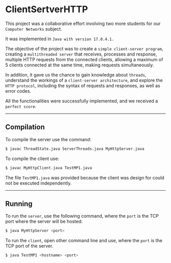 # ClientSertverHTTP

This project was a collaborative effort involving two more students for our ```Computer Networks``` subject.

It was implemented in ```Java with version 17.0.4.1.``` 

The objective of the project was to create a ```simple client-server program```, creating a ```multithreaded server``` that receives, processes and response, multiple HTTP requests from the connected clients, allowing a maximum of 5 clients connected at the same time, making requests simultaneously.

In addition, it gave us the chance to gain knowledge about ```threads```, understand the workings of a ```client-server architecture```, and explore the ```HTTP protocol```, including the syntax of requests and responses, as well as error codes.

All the functionalities were successfully implemented, and we received a ```perfect score```.

---
## Compilation

To compile the server use the command:
```bash
$ javac ThreadState.java ServerThreads.java MyHttpServer.java
```

To compile the client use:
```bash
$ javac MyHttpClient.java TestMP1.java
```
The file ```TestMP1.java``` was provided because the client was design for could not be executed independently.

---
## Running

To run the ```server```, use the following command, where the ```port``` is the TCP port where the server will be hosted:
```bash
$ java MyHttpServer <port>
```

To run the ```client```, open other command line and use, where the ```port``` is the TCP port of the server.
```bash
$ java TestMP1 <hostname> <port>
```
